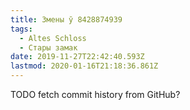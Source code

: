 ```yaml
---
title: Змены ў 8428874939
tags:
  - Altes Schloss
  - Стары замак
date: 2019-11-27T22:42:40.593Z
lastmod: 2020-01-16T21:18:36.861Z
---
```


TODO fetch commit history from GitHub?
